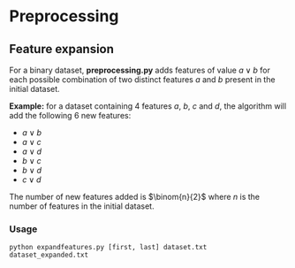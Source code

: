 # Preprocessing
## Feature expansion

For a binary dataset, **preprocessing.py** adds features of value $a ∨ b$ for each possible combination of two distinct features $a$ and $b$ present in the initial dataset.

**Example:** for a dataset containing 4 features $a$, $b$, $c$ and $d$, the algorithm will add the following 6 new features:
- $a ∨ b$
- $a ∨ c$
- $a ∨ d$
- $b ∨ c$
- $b ∨ d$
- $c ∨ d$

The number of new features added is $\binom{n}{2}$ where $n$ is the number of features in the initial dataset.

### Usage

```
python expandfeatures.py [first, last] dataset.txt dataset_expanded.txt
```
